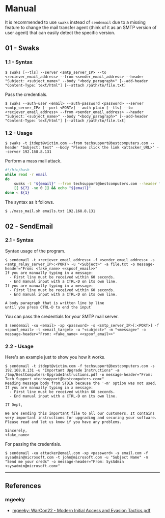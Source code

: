 # Manual

It is recommended to use `swaks` instead of `sendemail` due to a missing feature to change the mail transfer agent (think of it as an SMTP version of user agent) that can easily detect the specific version.

## 01 - Swaks

### 1.1 - Syntax

```
$ swaks [--tls] --server <smtp_server_IP> --to <reciever_email_address> --from <sender_email_address> --header "Subject: <subject_name>" --body "<body_paragraph>" [--add-header "Content-Type: text/html"] [--attach /path/to/file.txt]
```

Pass the credentials.

```
$ swaks --auth-user <email> --auth-password <password> --server <smtp_server_IP> [--port <PORT>] --auth plain [--tls] --to <reciever_email_address> --from <sender_email_address> --header "Subject: <subject_name>" --body "<body_paragraph>" [--add-header "Content-Type: text/html"] [--attach /path/to/file.txt]
```

### 1.2 - Usage

```
$ swaks -t itdept@victim.com --from techsupport@bestcomputers.com --header "Subject: test" --body "Please click the link <attacker_URL>" --server 192.168.8.131
```

Perform a mass mail attack.

```bash
#!/bin/bash
while read -r email
do
	swaks -t "${email}" --from techsupport@bestcomputers.com --header "Subject: test" --body "Please click the link <attacker_URL>" --server "${2}"
	[[ ${?} -ne 0 ]] && echo "${email}"
done < ${1}
```

The syntax as it follows.

```
$ ./mass_mail.sh emails.txt 192.168.8.131
```

## 02 - SendEmail

### 2.1 - Syntax

Syntax usage of the program.

```
$ sendemail -t <reciever_email_address> -f <sender_email_address> -s <smtp_relay_server_IP>:<PORT> -u "<Subject>" -a file.txt -o message-header="From: <fake_name> <<spoof_email>>"
If you are manually typing in a message:
  - First line must be received within 60 seconds.
  - End manual input with a CTRL-D on its own line.
If you are manually typing in a message:
  - First line must be received within 60 seconds.
  - End manual input with a CTRL-D on its own line.

A body paragraph that is written line by line
until you press CTRL-D to end the input
```

You can pass the credentials for your SMTP mail server.

```
$ sendemail -xu <email> -xp <password> -s <smtp_server_IP>[:<PORT>] -f <spoof_email> -t <email_target> -u "<subject>" -m "<message>" -o message-header="From: <fake_name> <<spoof_email>>"
```

### 2.2 - Usage

Here's an example just to show you how it works.

```
$ sendemail -t itdept@victim.com -f techsupport@bestcomputers.com -s 192.168.8.131 -u "Important Upgrade Instructions" -a /tmp/BestComputers-UpgradeInstructions.pdf -o message-header="From: Tech Support <techsupport@bestcomputers.com>"
Reading message body from STDIN because the '-m' option was not used.
If you are manually typing in a message:
  - First line must be received within 60 seconds.
  - End manual input with a CTRL-D on its own line.

IT Dept,

We are sending this important file to all our customers. It contains very important instructions for upgrading and securing your software. Please read and let us know if you have any problems.

Sincerely,
<fake_name>
```

For passing the credentials.

```
$ sendemail -xu attacker@email.com -xp <password> -s email.com -f sysadmin@microsoft.com -t john@microsoft.com -u "Subject Name" -m "Send me your creds" -o message-header="From: SysAdmin <sysadmin@microsoft.com>"
```

---
## References

### mgeeky

- [mgeeky: WarCon22 - Modern Initial Access and Evasion Tactics.pdf](https://mgeeky.tech/uploads/WarCon22%20-%20Modern%20Initial%20Access%20and%20Evasion%20Tactics.pdf)